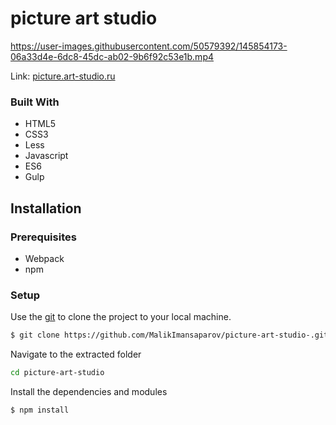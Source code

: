 # picture art studio

https://user-images.githubusercontent.com/50579392/145854173-06a33d4e-6dc8-45dc-ab02-9b6f92c53e1b.mp4

Link: [picture.art-studio.ru](https://picture-art-studio.netlify.app/)

### Built With
- HTML5
- CSS3
- Less
- Javascript
- ES6
- Gulp 

## Installation
### Prerequisites
- Webpack 
- npm

### Setup
Use the [git](https://git-scm.com/downloads) to clone the project to your local machine.
```sh
$ git clone https://github.com/MalikImansaparov/picture-art-studio-.git
```

Navigate to the extracted folder
```sh 
cd picture-art-studio
```

Install the dependencies and modules
```sh
$ npm install
```

